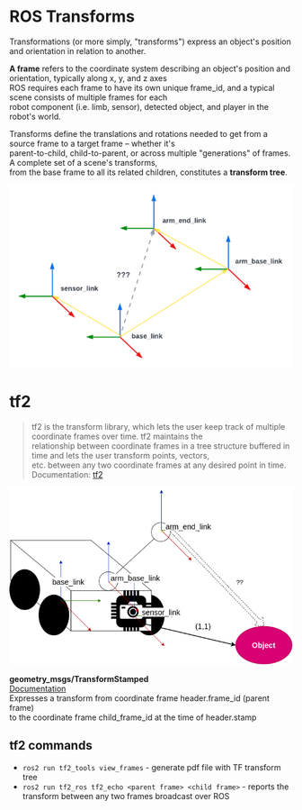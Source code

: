 # ROS Transforms
Transformations (or more simply, "transforms") express an object's position and orientation in relation to another.

**A frame** refers to the coordinate system describing an object's position and orientation, typically along x, y, and z axes  
ROS requires each frame to have its own unique frame_id, and a typical scene consists of multiple frames for each  
robot component (i.e. limb, sensor), detected object, and player in the robot's world.

Transforms define the translations and rotations needed to get from a source frame to a target frame – whether it's  
parent-to-child, child-to-parent, or across multiple "generations" of frames. A complete set of a scene's transforms,  
from the base frame to all its related children, constitutes a **transform tree**.

<img src="images/transforms.png" alt="ROS transforms" width="700">

# tf2
> tf2 is the transform library, which lets the user keep track of multiple coordinate frames over time. tf2 maintains the  
> relationship between coordinate frames in a tree structure buffered in time and lets the user transform points, vectors,   
> etc. between any two coordinate frames at any desired point in time.  
> Documentation: [tf2](https://docs.ros.org/en/iron/Concepts/Intermediate/About-Tf2.html?highlight=tf2)

![tf2](images/AMR_tf2.png)

**geometry_msgs/TransformStamped**  
[Documentation](https://docs.ros2.org/latest/api/geometry_msgs/msg/TransformStamped.html)  
Expresses a transform from coordinate frame header.frame_id (parent frame)  
to the coordinate frame child_frame_id at the time of header.stamp

## tf2 commands 

- `ros2 run tf2_tools view_frames` - generate pdf file with TF transform tree
- `ros2 run tf2_ros tf2_echo <parent frame> <child frame>` - reports the transform between any two frames broadcast over ROS